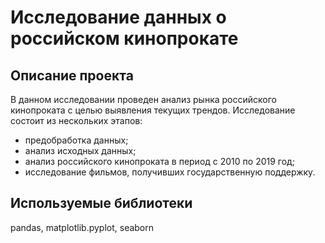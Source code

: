 # Исследование данных о российском кинопрокате
## Описание проекта
В данном исследовании проведен анализ рынка российского кинопроката с целью выявления текущих трендов.
Исследование состоит из нескольких этапов:
- предобработка данных;
- анализ исходных данных;
- анализ российского кинопроката в период с 2010 по 2019 год;
- исследование фильмов, получивших государственную поддержку.
## Используемые библиотеки
pandas, matplotlib.pyplot, seaborn
